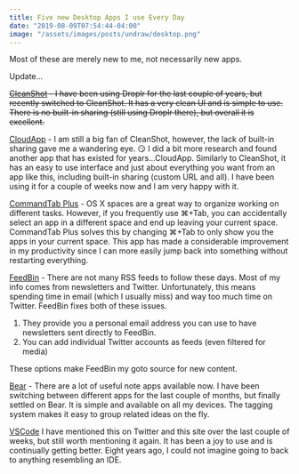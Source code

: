 ```yaml
---
title: Five new Desktop Apps I use Every Day
date: "2019-08-09T07:54:44-04:00"
image: "/assets/images/posts/undraw/desktop.png"
---
```


Most of these are merely new to me, not necessarily new apps.

Update...

~~[CleanShot](https://getcleanshot.com) - I have been using Droplr for the last couple of years, but recently switched to CleanShot. It has a very clean UI and is simple to use. There is no built-in sharing (still using Droplr there), but overall it is excellent.~~

[CloudApp](https://www.getcloudapp.com) - I am still a big fan of CleanShot, however, the lack of built-in sharing gave me a wandering eye. 😏 I did a bit more research and found another app that has existed for years...CloudApp. Similarly to CleanShot, it has an easy to use interface and just about everything you want from an app like this, including built-in sharing (custom URL and all). I have been using it for a couple of weeks now and I am very happy with it.

[CommandTab Plus](http://commandtab.noteifyapp.com) - OS X spaces are a great way to organize working on different tasks. However, if you frequently use ⌘+Tab, you can accidentally select an app in a different space and end up leaving your current space. CommandTab Plus solves this by changing ⌘+Tab to only show you the apps in your current space. This app has made a considerable improvement in my productivity since I can more easily jump back into something without restarting everything.

[FeedBin](https://feedbin.com) - There are not many RSS feeds to follow these days. Most of my info comes from newsletters and Twitter. Unfortunately, this means spending time in email (which I usually miss) and way too much time on Twitter. FeedBin fixes both of these issues.

1. They provide you a personal email address you can use to have newsletters sent directly to FeedBin.
2. You can add individual Twitter accounts as feeds (even filtered for media)

These options make FeedBin my goto source for new content.

[Bear](https://bear.app) - There are a lot of useful note apps available now. I have been switching between different apps for the last couple of months, but finally settled on Bear. It is simple and available on all my devices. The tagging system makes it easy to group related ideas on the fly.

[VSCode](https://code.visualstudio.com) I have mentioned this on Twitter and this site over the last couple of weeks, but still worth mentioning it again. It has been a joy to use and is continually getting better. Eight years ago, I could not imagine going to back to anything resembling an IDE.
